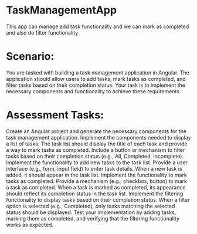# TaskManagementApp
This app can manage add task functionality and we can mark as completed and also do filter functionality


# Scenario:
You are tasked with building a task management application in Angular. The application should allow users to add tasks, mark tasks as completed, and filter tasks based on their completion status. Your task is to implement the necessary components and functionality to achieve these requirements.

# Assessment Tasks:
Create an Angular project and generate the necessary components for the task management application.
Implement the components needed to display a list of tasks.
The task list should display the title of each task and provide a way to mark tasks as completed.
Include a button or mechanism to filter tasks based on their completion status (e.g., All, Completed, Incomplete).
Implement the functionality to add new tasks to the task list.
Provide a user interface (e.g., form, input field) to enter task details.
When a new task is added, it should appear in the task list.
Implement the functionality to mark tasks as completed.
Provide a mechanism (e.g., checkbox, button) to mark a task as completed.
When a task is marked as completed, its appearance should reflect its completion status in the task list.
Implement the filtering functionality to display tasks based on their completion status.
When a filter option is selected (e.g., Completed), only tasks matching the selected status should be displayed.
Test your implementation by adding tasks, marking them as completed, and verifying that the filtering functionality works as expected.
